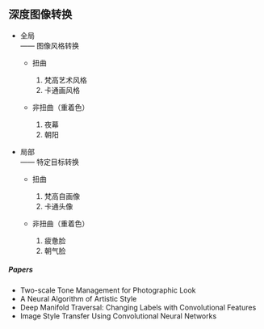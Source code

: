 ## 深度图像转换

* 全局 <br>
—— 图像风格转换
    * 扭曲
        1. 梵高艺术风格
        1. 卡通画风格
        
    * 非扭曲（重着色）
        1. 夜幕
        1. 朝阳

* 局部 <br>
—— 特定目标转换
    * 扭曲
        1. 梵高自画像
        1. 卡通头像
    
    * 非扭曲（重着色）
        1. 疲惫脸
        1. 朝气脸

##### Papers
* Two-scale Tone Management for Photographic Look
* A Neural Algorithm of Artistic Style
* Deep Manifold Traversal: Changing Labels with Convolutional Features
* Image Style Transfer Using Convolutional Neural Networks
